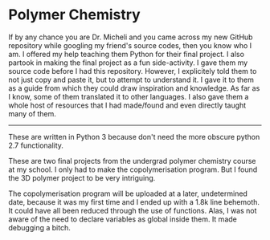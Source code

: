 Polymer Chemistry
============
If by any chance you are Dr. Micheli and you came across my new GitHub repository while googling my friend's source codes, then you know who I am. I offered my help teaching them Python for their final project. I also partook in making the final project as a fun side-activity. I gave them my source code before I had this repository. However, I explicitely told them to not just copy and paste it, but to attempt to understand it. I gave it to them as a guide from which they could draw inspiration and knowledge. As far as I know, some of them translated it to other languages. I also gave them a whole host of resources that I had made/found and even directly taught many of them.

______________________________

These are written in Python 3 because don't need the more obscure python 2.7 functionality.

These are two final projects from the undergrad polymer chemistry course at my school. I only had to make the copolymerisation program. But I found the 3D polymer project to be very intriguing.

The copolymerisation program will be uploaded at a later, undetermined date, because it was my first time and I ended up with a 1.8k line behemoth. It could have all been reduced through the use of functions. Alas, I was not aware of the need to declare variables as global inside them. It made debugging a bitch.
